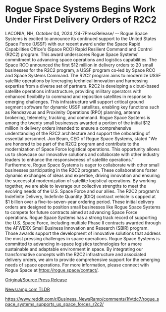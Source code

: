 # Rogue Space Systems Begins Work Under First Delivery Orders of R2C2

LACONIA, NH, October 04, 2024 /24-7PressRelease/ -- Rogue Space Systems is excited to announce its continued support to the United States Space Force (USSF) with our recent award under the Space Rapid Capabilities Office's (Space RCO) Rapid Resilient Command and Control (R2C2) program. This award underscores Rogue Space Systems' commitment to advancing space operations and logistics capabilities.   The Space RCO announced the first $12 million in delivery orders to 20 small businesses for the R2C2 program, a USSF program co-led by Space RCO and Space Systems Command. The R2C2 program aims to modernize USSF satellite operations by leveraging technical innovation and harnessing expertise from a diverse set of partners. R2C2 is developing a cloud-based satellite operations infrastructure, providing military operators with enhanced flexibility to command and reposition satellites in response to emerging challenges. This infrastructure will support critical ground segment software for dynamic USSF satellites, enabling key functions such as Rendezvous and Proximity Operations (RPO) planning, antenna brokering, telemetry, tracking, and command.   Rogue Space Systems is among the twenty small businesses awarded a portion of the initial $12 million in delivery orders intended to ensure a comprehensive understanding of the R2C2 architecture and support the onboarding of essential personnel. Jon Beam, CEO of Rogue Space Systems, stated "We are honored to be part of the R2C2 program and contribute to the modernization of Space Force logistical operations. This opportunity allows us to showcase our innovative solutions and collaborate with other industry leaders to enhance the responsiveness of satellite operations."   Furthermore, Rogue Space Systems is eager to collaborate with other small businesses participating in the R2C2 program. These collaborations foster dynamic exchanges of ideas and expertise, driving innovation and ensuring the successful modernization of satellite logistical operations. By working together, we are able to leverage our collective strengths to meet the evolving needs of the U.S. Space Force and our allies.   The R2C2 program's Indefinite Delivery, Indefinite Quantity (IDIQ) contract vehicle is capped at $1 billion over a five-to-seven-year ordering period. These initial delivery orders are designed to position small businesses like Rogue Space Systems to compete for future contracts aimed at advancing Space Force operations.   Rogue Space Systems has a strong track record of supporting the U.S. Space Force, including multiple Phase II contracts awarded through the AFWERX Small Business Innovation and Research (SBIR) program. Those awards support the development of innovative solutions that address the most pressing challenges in space operations.   Rogue Space Systems is committed to advancing in-space logistics technologies for a more sustainable and adaptable environment in space. By integrating our transformative concepts with the R2C2 infrastructure and associated delivery orders, we aim to provide comprehensive support for the emerging needs of space operations.   For more information, please connect with Rogue Space at https://rogue.space/contact/. 

[Original/Source Press Release](https://www.24-7pressrelease.com/press-release/514940/rogue-space-systems-begins-work-under-first-delivery-orders-of-r2c2)
                    

[Newsramp.com TLDR](None) 

https://www.reddit.com/r/Business_NewsRamp/comments/1fvtdc7/rogue_space_systems_supports_us_space_forces_r2c2/